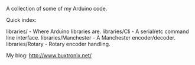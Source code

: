 
A collection of some of my Arduino code.

Quick index:

  libraries/ - Where Arduino libraries are.
  libraries/Cli - A serial/etc command line interface.
  libraries/Manchester - A Manchester encoder/decoder.
  libraries/Rotary - Rotary encoder handling.

My blog: http://www.buxtronix.net/

